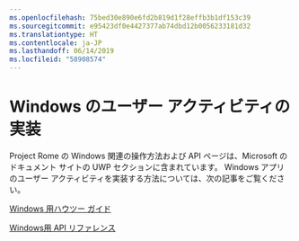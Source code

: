 ```yaml
---
ms.openlocfilehash: 75bed30e890e6fd2b819d1f28effb3b1df153c39
ms.sourcegitcommit: e95423df0e4427377ab74dbd12b0056233181d32
ms.translationtype: HT
ms.contentlocale: ja-JP
ms.lasthandoff: 06/14/2019
ms.locfileid: "58908574"
---
```

# <a name="implementing-user-activities-for-windows"></a>Windows のユーザー アクティビティの実装

Project Rome の Windows 関連の操作方法および API ページは、Microsoft のドキュメント サイトの UWP セクションに含まれています。 Windows アプリのユーザー アクティビティを実装する方法については、次の記事をご覧ください。

[Windows 用ハウツー ガイド](https://docs.microsoft.com/windows/uwp/launch-resume/useractivities)

[Windows用 API リファレンス](https://docs.microsoft.com/uwp/api/windows.applicationmodel.useractivities)